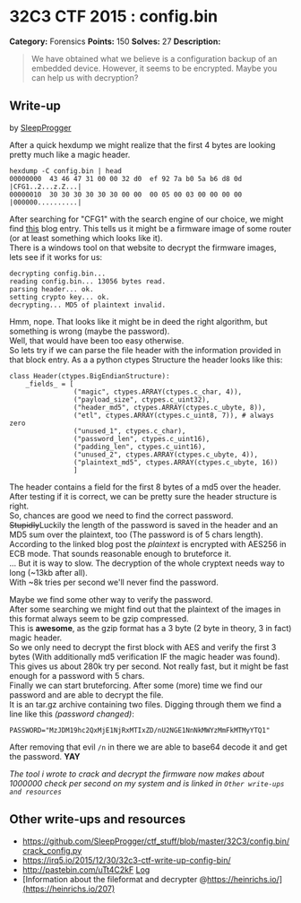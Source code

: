 # 32C3 CTF 2015 : config.bin

**Category:** Forensics
**Points:** 150
**Solves:** 27
**Description:**

> We have obtained what we believe is a configuration backup of an embedded device. However, it seems to be encrypted. Maybe you can help us with decryption?


## Write-up

by [SleepProgger](https://github.com/SleepProgger)

After a quick hexdump we might realize that the first 4 bytes are looking pretty much like a magic header.

    hexdump -C config.bin | head
    00000000  43 46 47 31 00 00 32 d0  ef 92 7a b0 5a b6 d8 0d  |CFG1..2...z.Z...|
    00000010  30 30 30 30 30 30 00 00  00 05 00 03 00 00 00 00  |000000..........|

After searching for "CFG1" with the search engine of our choice, we might find [this](https://heinrichs.io/207) blog entry.  This tells us it might be a firmware image of some router (or at least something which looks like it).  
There is a windows tool on that website to decrypt the firmware images, lets see if it works for us:

    decrypting config.bin...
    reading config.bin... 13056 bytes read.
    parsing header... ok.
    setting crypto key... ok.
    decrypting... MD5 of plaintext invalid.
    
Hmm, nope. That looks like it might be in deed the right algorithm, but something is wrong (maybe the password).  
Well, that would have been too easy otherwise.  
So lets try if we can parse the file header with the information provided in that block entry.
As a a python ctypes Structure the header looks like this:

    class Header(ctypes.BigEndianStructure):
        _fields_ = [
                    ("magic", ctypes.ARRAY(ctypes.c_char, 4)),
                    ("payload_size", ctypes.c_uint32),
                    ("header_md5", ctypes.ARRAY(ctypes.c_ubyte, 8)),
                    ("etl", ctypes.ARRAY(ctypes.c_uint8, 7)), # always zero
                    ("unused_1", ctypes.c_char),
                    ("password_len", ctypes.c_uint16),
                    ("padding_len", ctypes.c_uint16),
                    ("unused_2", ctypes.ARRAY(ctypes.c_ubyte, 4)),
                    ("plaintext_md5", ctypes.ARRAY(ctypes.c_ubyte, 16))
                    ]

The header contains a field for the first 8 bytes of a md5 over the header. After testing if it is correct, we can be pretty sure the header structure is right.  
So, chances are good we need to find the correct password.  
~~Stupidly~~Luckily the length of the password is saved in the header and an MD5 sum over the plaintext, too (The password is of 5 chars length).
According to the linked blog post the *plaintext* is encrypted with AES256 in ECB mode.
That sounds reasonable enough to bruteforce it.  
... But it is way to slow. The decryption of the whole cryptext needs way to long (~13kb after all).  
With ~8k tries per second we'll never find the password.

Maybe we find some other way to verify the password.  
After some searching we might find out that the plaintext of the images in this format always seem to be gzip compressed.  
This is **awesome**, as the gzip format has a 3 byte (2 byte in theory, 3 in fact) magic header.  
So we only need to decrypt the first block with AES and verify the first 3 bytes (With additionally md5 verification IF the magic header was found).  
This gives us about 280k try per second. Not really fast, but it might be fast enough for a password with 5 chars.  
Finally we can start bruteforcing.
After some (more) time we find our password and are able to decrypt the file.  
It is an tar.gz archive containing two files.
Digging through them we find a line like this *(password changed)*:

    PASSWORD="MzJDM19hc2QxMjE1NjRxMTIxZD/nU2NGE1NnNkMWYzMmFkMTMyYTQ1"
After removing that evil `/n` in there we are able to base64 decode it and get the password. **YAY**

*The tool i wrote to crack and decrypt the firmware now makes about 1000000 check per second on my system and is linked in `Other write-ups and resources`*



## Other write-ups and resources

* <https://github.com/SleepProgger/ctf_stuff/blob/master/32C3/config.bin/crack_config.py>
* <https://irq5.io/2015/12/30/32c3-ctf-write-up-config-bin/>
* <http://pastebin.com/uTt4C2kF> [Log](http://pastebin.com/ekpHrgPt)
* [Information about the fileformat and decrypter @https://heinrichs.io/](https://heinrichs.io/207)
